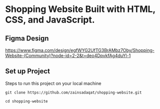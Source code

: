 # Shopping Website Built with HTML, CSS, and JavaScript.

## Figma Design

https://www.figma.com/design/egfWYG2UfTG3BrAMbz7Oby/Shopping-Website-(Community)?node-id=2-2&t=deo4DpvkfAg4duYl-1

## Set up Project


Steps to run this project on your local machine

```
git clone https://github.com/zainsadaqat/shopping-website.git
```

```
cd shopping-website
```
